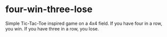 # four-win-three-lose
Simple Tic-Tac-Toe inspired game on a 4x4 field. If you have four in a row, you win. If you have three in a row, you lose.
